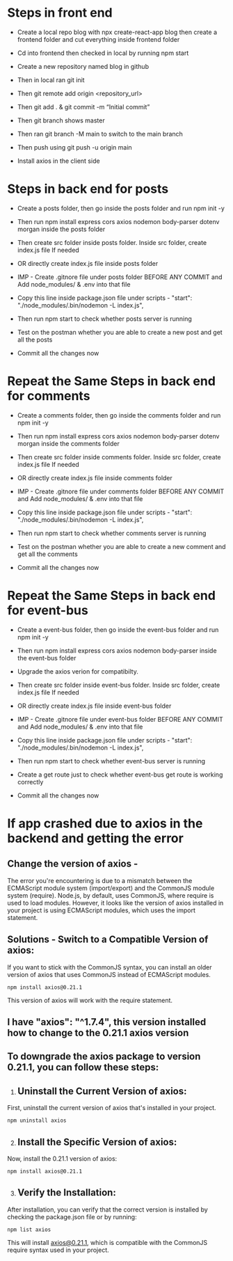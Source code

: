 # Steps in front end

* Create a local repo blog with npx create-react-app blog then create a 
frontend folder and cut everything inside frontend folder

* Cd into frontend then checked in local by running npm start

* Create a new repository named blog in github

* Then in local ran git init

* Then git remote add origin  <repository_url>

* Then git add . & git commit -m “Initial commit”

* Then git branch shows master

* Then ran git branch -M main to switch to the main branch

* Then push using git push -u origin main

* Install axios in the client side

# Steps in back end for posts

* Create a posts folder, then go inside the posts folder and run npm init -y

* Then run npm install express cors axios nodemon body-parser dotenv morgan inside the posts folder

* Then create src folder inside posts folder. Inside src folder, create index.js file If needed

* OR directly create index.js file inside posts folder

* IMP - Create .gitnore file under posts folder BEFORE ANY COMMIT and Add node_modules/ & .env into that file

* Copy this line inside package.json file under scripts - "start": "./node_modules/.bin/nodemon -L index.js",

* Then run npm start to check whether posts server is running

* Test on the postman whether you are able to create a new post and get all the posts

* Commit all the changes now

# Repeat the Same Steps in back end for comments

* Create a comments folder, then go inside the comments folder and run npm init -y

* Then run npm install express cors axios nodemon body-parser dotenv morgan inside the comments folder

* Then create src folder inside comments folder. Inside src folder, create index.js file If needed

* OR directly create index.js file inside comments folder

* IMP - Create .gitnore file under comments folder BEFORE ANY COMMIT and Add node_modules/ & .env into that file

* Copy this line inside package.json file under scripts - "start": "./node_modules/.bin/nodemon -L index.js",

* Then run npm start to check whether comments server is running

* Test on the postman whether you are able to create a new comment and get all the comments

* Commit all the changes now

# Repeat the Same Steps in back end for event-bus

* Create a event-bus folder, then go inside the event-bus folder and run npm init -y

* Then run npm install express cors axios nodemon body-parser inside the event-bus folder

* Upgrade the axios verion for compatibilty.

* Then create src folder inside event-bus folder. Inside src folder, create index.js file If needed

* OR directly create index.js file inside event-bus folder

* IMP - Create .gitnore file under event-bus folder BEFORE ANY COMMIT and Add node_modules/ & .env into that file

* Copy this line inside package.json file under scripts - "start": "./node_modules/.bin/nodemon -L index.js",

* Then run npm start to check whether event-bus server is running

* Create a get route just to check whether event-bus get route is working correctly

* Commit all the changes now

# If app crashed due to axios in the backend and getting the error 

## Change the version of axios -

The error you're encountering is due to a mismatch between the ECMAScript module system (import/export) and the CommonJS module system (require). Node.js, by default, uses CommonJS, where require is used to load modules. However, it looks like the version of axios installed in your project is using ECMAScript modules, which uses the import statement.

## Solutions - Switch to a Compatible Version of axios:
If you want to stick with the CommonJS syntax, you can install an older version of axios that uses CommonJS instead of ECMAScript modules.

```
npm install axios@0.21.1
```

This version of axios will work with the require statement.

## I have "axios": "^1.7.4", this version installed how to change to the 0.21.1 axios version

## To downgrade the axios package to version 0.21.1, you can follow these steps:

1. ## Uninstall the Current Version of axios:
First, uninstall the current version of axios that's installed in your project.

```
npm uninstall axios
```

2. ## Install the Specific Version of axios:
Now, install the 0.21.1 version of axios:

```
npm install axios@0.21.1
```

3. ## Verify the Installation:
After installation, you can verify that the correct version is installed by checking the package.json file or by running:

```
npm list axios
```

This will install axios@0.21.1, which is compatible with the CommonJS require syntax used in your project.



